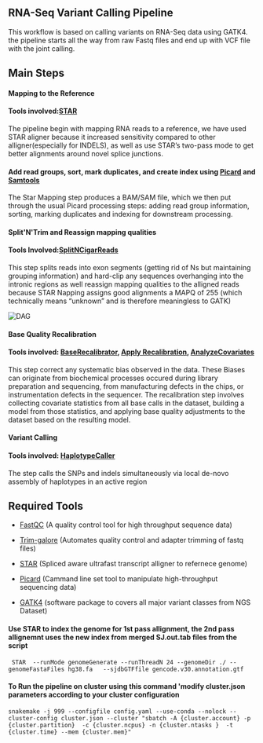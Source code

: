 ## RNA-Seq Variant Calling Pipeline 
 This workflow is based on calling variants on RNA-Seq data using GATK4. the pipeline starts all the  way from raw Fastq files and end up with  VCF file with the joint calling. 

 ## Main Steps 

 #### Mapping to the Reference
 #### Tools involved:[STAR](https://github.com/alexdobin/STAR)
The pipeline begin with mapping RNA reads to a reference, we have used STAR aligner because it increased sensitivity compared to other alligner(especially for INDELS), as well as use STAR’s two-pass mode to get better alignments around novel splice junctions.

#### Add read groups, sort, mark duplicates, and create index using [Picard](https://broadinstitute.github.io/picard/) and [Samtools](http://www.htslib.org/doc/samtools.html)

The Star Mapping  step produces a BAM/SAM file, which we then put through the usual Picard processing steps: adding read group information, sorting, marking duplicates and indexing for downstream processing.

 #### Split'N'Trim and Reassign mapping qualities
 #### Tools Involved:[SplitNCigarReads](https://software.broadinstitute.org/gatk/documentation/tooldocs/current/org_broadinstitute_hellbender_tools_walkers_rnaseq_SplitNCigarReads.php)

This step  splits reads into exon segments (getting rid of Ns but maintaining grouping information) and hard-clip any sequences overhanging into the intronic regions as well reassign mapping qualities to the alligned reads because STAR Napping assigns good alignments a MAPQ of 255 (which technically means “unknown” and is therefore meaningless to GATK)

![DAG](https://github.com/khandaud15/RNA-Seq-Variant-Calling/blob/master/DAG/SplitNCigar.png)

#### Base Quality Recalibration
#### Tools involved: [BaseRecalibrator](https://software.broadinstitute.org/gatk/documentation/tooldocs/current/org_broadinstitute_hellbender_tools_walkers_bqsr_BaseRecalibrator.php), [Apply Recalibration](https://software.broadinstitute.org/gatk/documentation/tooldocs/current/org_broadinstitute_hellbender_tools_walkers_bqsr_ApplyBQSR.php), [AnalyzeCovariates](https://software.broadinstitute.org/gatk/documentation/tooldocs/current/org_broadinstitute_hellbender_tools_walkers_bqsr_AnalyzeCovariates.php)

This step correct any systematic bias observed in the data. These Biases can originate from biochemical processes occured during library preparation and sequencing, from manufacturing defects in the chips, or instrumentation defects in the sequencer. The recalibration step involves collecting covariate statistics from all base calls in the dataset, building a model from those statistics, and applying base quality adjustments to the dataset based on the resulting model.

#### Variant Calling
#### Tools involved: [HaplotypeCaller](https://software.broadinstitute.org/gatk/documentation/tooldocs/current/org_broadinstitute_hellbender_tools_walkers_haplotypecaller_HaplotypeCaller.php)

The step calls the SNPs and indels simultaneously via local de-novo assembly of haplotypes in an active region


## Required Tools  

 * [FastQC](https://www.bioinformatics.babraham.ac.uk/projects/fastqc/) (A quality control tool for high throughput sequence data)

 * [Trim-galore](https://www.bioinformatics.babraham.ac.uk/projects/trim_galore/) (Automates quality  control and adapter trimming of fastq  files)

 * [STAR](https://github.com/alexdobin/STAR) (Spliced aware ultrafast transcript alligner to refernece genome)

 * [Picard](https://broadinstitute.github.io/picard/) (Cammand line set  tool to manipulate high-throughput sequencing data)
 * [GATK4](https://software.broadinstitute.org/gatk/gatk4) (software package to covers all major variant classes from NGS Dataset)

 #### Use STAR to index the genome for 1st pass allignment, the 2nd pass allignemnt uses the new index from merged SJ.out.tab files from the  script
```
 STAR  --runMode genomeGenerate --runThreadN 24 --genomeDir ./ --genomeFastaFiles hg38.fa   --sjdbGTFfile gencode.v30.annotation.gtf 
```

#### To Run the pipeline on cluster using this command 'modify cluster.json  parameters according to your cluster configuration 
```
snakemake -j 999 --configfile config.yaml --use-conda --nolock --cluster-config cluster.json --cluster "sbatch -A {cluster.account} -p {cluster.partition}  -c {cluster.ncpus} -n {cluster.ntasks }  -t {cluster.time} --mem {cluster.mem}"
```

